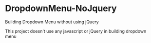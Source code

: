 # DropdownMenu-NoJquery
Building Dropdown Menu without using jQuery

This project doesn't use any javascript or jQuery in building dropdown menu
